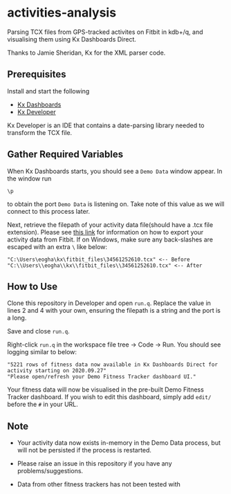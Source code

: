 # activities-analysis
Parsing TCX files from GPS-tracked activites on Fitbit in kdb+/q, and visualising them using Kx Dashboards Direct.

Thanks to Jamie Sheridan, Kx for the XML parser code.

## Prerequisites

Install and start the following
- [Kx Dashboards](https://code.kx.com/dashboards/)
- [Kx Developer](https://code.kx.com/developer/)

Kx Developer is an IDE that contains a date-parsing library needed to transform the TCX file.

## Gather Required Variables

When Kx Dashboards starts, you should see a `Demo Data` window appear. In the window run 
```
\p
```
to obtain the port `Demo Data` is listening on. Take note of this value as we will connect to this process later.

Next, retrieve the filepath of your activity data file(should have a .tcx file extension). Please see [this link](https://help.fitbit.com/articles/en_US/Help_article/1133.htm#) for information on how to export your activity data from Fitbit. If on Windows, make sure any back-slashes are escaped with an extra `\` like below:
```
"C:\Users\eogha\kx\fitbit_files\34561252610.tcx" <-- Before
"C:\\Users\\eogha\\kx\\fitbit_files\\34561252610.tcx" <-- After
```

## How to Use

Clone this repository in Developer and open `run.q`. Replace the value in lines 2 and 4 with your own, ensuring the filepath is a string and the port is a long.

Save and close `run.q`.

Right-click `run.q` in the workspace file tree -> Code -> Run. You should see logging similar to below:
```
"5221 rows of fitness data now available in Kx Dashboards Direct for activity starting on 2020.09.27"
"Please open/refresh your Demo Fitness Tracker dashboard UI."
```
Your fitness data will now be visualised in the pre-built Demo Fitness Tracker dashboard. If you wish to edit this dashboard, simply add `edit/` before the `#` in your URL.

## Note

- Your activity data now exists in-memory in the Demo Data process, but will not be persisted if the process is restarted.

- Please raise an issue in this repository if you have any problems/suggestions.

- Data from other fitness trackers has not been tested with

